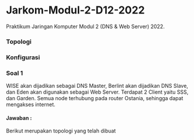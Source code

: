 # Jarkom-Modul-2-D12-2022
Praktikum Jaringan Komputer Modul 2 (DNS &amp; Web Server) 2022.

### Topologi


### Konfigurasi



### Soal 1
WISE akan dijadikan sebagai DNS Master, Berlint akan dijadikan DNS Slave, dan Eden akan digunakan sebagai Web Server. Terdapat 2 Client yaitu SSS, dan Garden. Semua node terhubung pada router Ostania, sehingga dapat mengakses internet.

#### Jawaban :
Berikut merupakan topologi yang telah dibuat 
